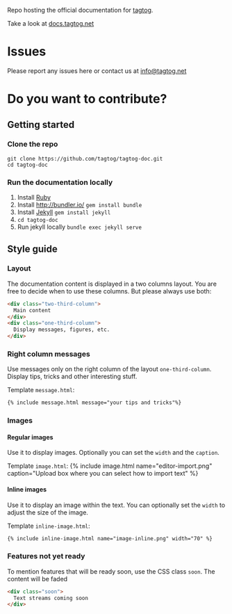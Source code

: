 Repo hosting the official documentation for [tagtog](https://www.tagtog.net). 

Take a look at [docs.tagtog.net](https://docs.tagtog.net/)

# Issues
Please report any issues here or contact us at <info@tagtog.net>
# Do you want to contribute?
## Getting started

### Clone the repo
```shell
git clone https://github.com/tagtog/tagtog-doc.git
cd tagtog-doc
```
### Run the documentation locally
1. Install [Ruby](https://www.ruby-lang.org/)
2. Install http://bundler.io/ `gem install bundle`
3. Install [Jekyll](https://jekyllrb.com/) `gem install jekyll`
4. `cd tagtog-doc`
5. Run jekyll locally `bundle exec jekyll serve`

## Style guide

### Layout
The documentation content is displayed in a two columns layout.
You are free to decide when to use these columns. But please always use both:

```html
<div class="two-third-column">
  Main content
</div>
<div class="one-third-column">
  Display messages, figures, etc.
</div>
```
### Right column messages

Use messages only on the right column of the layout `one-third-column`. Display tips, tricks and other interesting stuff.

Template `message.html`:
```html
{% include message.html message="your tips and tricks"%}
```

### Images

#### Regular images

Use it to display images. Optionally you can set the `width` and the `caption`.

Template `image.html`:
{% include image.html name="editor-import.png" caption="Upload box where you can select how to import text" %}


#### Inline images
Use it to display an image within the text. You can optionally set the `width` to adjust the size of the image.

Template `inline-image.html`:
```html
{% include inline-image.html name="image-inline.png" width="70" %}
```

### Features not yet ready
To mention features that will be ready soon, use the CSS class `soon`. The content will be faded

```html
<div class="soon">
  Text streams coming soon
</div>
```



